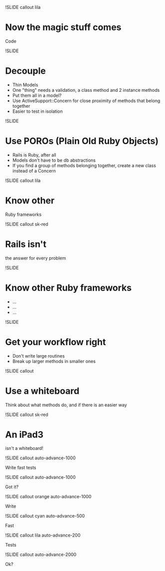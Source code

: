 !SLIDE callout lila

# Now the magic stuff comes

Code

!SLIDE

# Decouple

* Thin Models
* One "thing" needs a validation, a class method and 2 instance methods
* Put them all in a model?
* Use ActiveSupport::Concern for close proximity of methods that belong together
* Easier to test in isolation

!SLIDE

# Use POROs (Plain Old Ruby Objects)

* Rails is Ruby, after all
* Models don't have to be db abstractions
* If you find a group of methods belonging together, create a new class instead of a Concern

!SLIDE callout lila

# Know other 

Ruby frameworks

!SLIDE callout sk-red

# Rails isn't

the answer for every problem

!SLIDE

# Know other Ruby frameworks

* ...
* ...
* ...

!SLIDE

# Get your workflow right

* Don't write large routines
* Break up larger methods in smaller ones

!SLIDE callout

# Use a whiteboard

Think about what methods do, and if there is an easier way

!SLIDE callout sk-red

# An iPad3

isn't a whiteboard!

!SLIDE callout auto-advance-1000

Write fast tests

<!-- !SLIDE

* You're test suite will get bigger and slower
* Don't write sloppy tests
* Factories are slow
* Use fixtures (and factories)
* Use mocks and stubs
* Only test very small parts of the application in unit tests
* Try Minitest::Spec instead of Rspec
 -->

!SLIDE callout auto-advance-1000

Got it?

!SLIDE callout orange auto-advance-1000

Write

!SLIDE callout cyan auto-advance-500

Fast

!SLIDE callout lila auto-advance-200

Tests

!SLIDE callout auto-advance-2000

Ok?